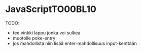 # JavaScriptTO00BL10




TODO:

- tee vinkki lappu jonka voi sulkea
- muotoile poke-entry
- jos mahdollista niin lisää enter-mahdollisuus input-kenttään